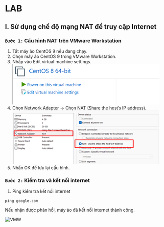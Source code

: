 # LAB

## I. Sử dụng chế độ mạng NAT để truy cập Internet

### `Bước 1:` Cấu hình NAT trên VMware Workstation

1. Tắt máy ảo CentOS 9 nếu đang chạy.
2. Chọn máy ảo CentOS 9 trong VMware Workstation.
3. Nhấp vào Edit virtual machine settings.
![VMW](../labs/lab_images/VMWARElab_1.png)
4. Chọn Network Adapter → Chọn NAT (Share the host’s IP address).
![VMW](../labs/lab_images/VMWARElab_2.png)
5. Nhấn OK để lưu lại cấu hình.

### `Bước 2:` Kiểm tra và kết nối internet

1. Ping kiểm tra kết nối internet

```plaintext
ping google.com
```

Nếu nhận được phản hồi, máy ảo đã kết nối internet thành công.

![VMW](../.png)
